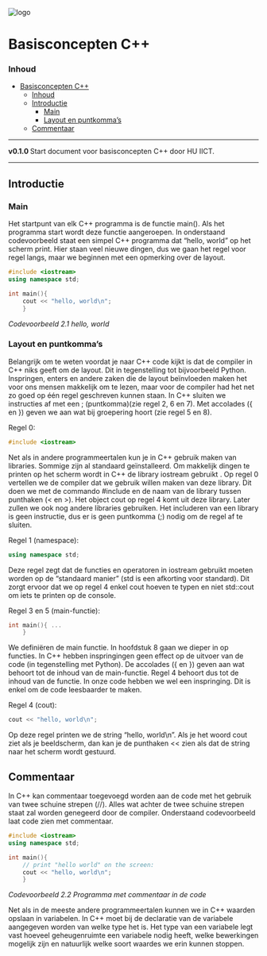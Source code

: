 ![logo](../c++/img/ISO_C++_Logo.svg) [](logo-id)

# Basisconcepten C++[](title-id)

### Inhoud[](toc-id)

- [Basisconcepten C++](#basisconcepten-c)
    - [Inhoud](#inhoud)
  - [Introductie](#introductie)
    - [Main](#main)
    - [Layout en puntkomma’s](#layout-en-puntkommas)
  - [Commentaar](#commentaar)

---

**v0.1.0 [](version-id)** Start document voor basisconcepten C++ door HU IICT[](author-id).

---

## Introductie

### Main

Het startpunt van elk C++ programma is de functie main(). Als het programma start wordt deze functie aangeroepen. In onderstaand codevoorbeeld staat een simpel C++ programma dat “hello, world” op het scherm print. Hier staan veel nieuwe dingen, dus we gaan het regel voor regel langs, maar we beginnen met een opmerking over de layout.

```c++ {.line-numbers}
#include <iostream> 
using namespace std;

int main(){ 
    cout << "hello, world\n"; 
    }
```
*Codevoorbeeld 2.1 hello, world*

### Layout en puntkomma’s

Belangrijk om te weten voordat je naar C++ code kijkt is dat de compiler in C++ niks geeft om de layout. Dit in tegenstelling tot bijvoorbeeld Python. Inspringen, enters en andere zaken die de layout beïnvloeden maken het voor ons mensen makkelijk om te lezen, maar voor de compiler had het net zo goed op één regel geschreven kunnen staan. In C++ sluiten we instructies af met een ; (puntkomma)(zie regel 2, 6 en 7). Met accolades ({ en }) geven we aan wat bij groepering hoort (zie regel 5 en 8).

Regel 0:
```c++
#include <iostream> 
```

Net als in andere programmeertalen kun je in C++ gebruik maken van libraries. Sommige zijn al standaard geïnstalleerd. Om makkelijk dingen te printen op het scherm wordt in C++ de library iostream gebruikt . Op regel 0 vertellen we de compiler dat we gebruik willen maken van deze library. Dit doen we met de commando #include en de naam van de library tussen punthaken (< en >). Het object cout op regel 4 komt uit deze library. Later zullen we ook nog andere libraries gebruiken. Het includeren van een library is geen instructie, dus er is geen puntkomma (;) nodig om de regel af te sluiten.

Regel 1 (namespace):
```c++
using namespace std;
```
Deze regel zegt dat de functies en operatoren in iostream gebruikt moeten worden op de “standaard manier” (std is een afkorting voor standard). Dit zorgt ervoor dat we op regel 4 enkel cout hoeven te typen en niet std::cout om iets te printen op de console.

Regel 3 en 5 (main-functie):
```c++
int main(){ ...
    }
```
We definiëren de main functie. In hoofdstuk 8 gaan we dieper in op functies. In C++ hebben inspringingen geen effect op de uitvoer van de code (in tegenstelling met Python). De accolades ({ en }) geven aan wat behoort tot de inhoud  van de main-functie. Regel 4 behoort dus tot de inhoud van de functie. In onze code hebben we wel een inspringing. Dit is enkel om de code leesbaarder te maken.

Regel 4 (cout):
```c++
cout << "hello, world\n"; 
```
Op deze regel printen we de string “hello, world\n”. Als je het woord cout ziet als je beeldscherm, dan kan je de punthaken << zien als dat de string naar het scherm wordt gestuurd.

## Commentaar
In C++ kan commentaar toegevoegd worden aan de code met het gebruik van twee schuine strepen (//). Alles wat achter de twee schuine strepen staat zal worden genegeerd door de compiler. Onderstaand codevoorbeeld laat code zien met commentaar.

```c++
#include <iostream> 
using namespace std;

int main(){
    // print "hello world" on the screen: 
    cout << "hello, world\n"; 
    }
```
*Codevoorbeeld 2.2 Programma met commentaar in de code*

Net als in de meeste andere programmeertalen kunnen we in C++ waarden opslaan in variabelen. In C++ moet bij de declaratie van de variabele aangegeven worden van welke type het is. Het type van een variabele legt vast hoeveel geheugenruimte een variabele nodig heeft, welke bewerkingen mogelijk zijn en natuurlijk welke soort waardes we erin kunnen stoppen.
